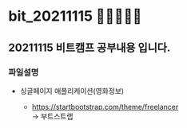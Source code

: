 # bit_20211115  :running::running::running::running::running:

## 20211115 비트캠프 공부내용 입니다.

### 파일설명

* 싱글페이지 애플리케이션(영화정보)
  
  * https://startbootstrap.com/theme/freelancer</br>
  -> 부트스트랩
